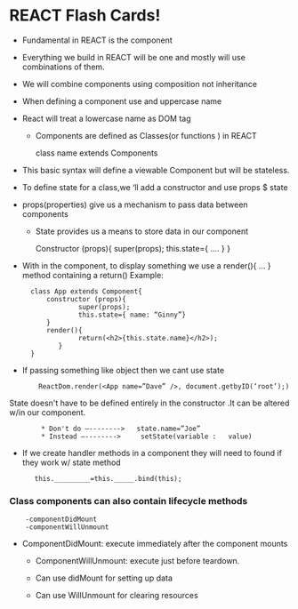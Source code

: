 # REACT Flash Cards!

- Fundamental in REACT is the component 
- Everything we build in REACT will be one and mostly will use combinations of them.
- We will combine components using composition not inheritance
- When defining a component use and uppercase name
- React will treat a lowercase name as DOM tag

  - Components are defined as Classes(or functions ) in REACT

      class name extends Components

- This basic syntax will define a viewable Component but will be stateless.
- To define state for a class,we ‘ll add a constructor and use props $ state
- props(properties) give us a mechanism to pass data between components
  - State provides us a means to store data in our component

      Constructor (props){
            super(props);
            this.state={  ....    }
      }

- With in the component, to display something we use a render(){ ... }  method containing a  return()
Example:


        class App extends Component{
            constructor (props){
                    super(props);
                    this.state={ name: “Ginny”}
            }
            render(){
                    return(<h2>{this.state.name}</h2>);  
               }
        }
- If passing something like object then we cant use state

          ReactDom.render(<App name=”Dave” />, document.getbyID(‘root’);)

State doesn't have to be defined entirely in the constructor .It can be altered w/in our component.
           
            * Don't do —-------->   state.name=”Joe”
            * Instead —-------->     setState(variable :   value)
- If we create handler methods in a component they will need to found if they work w/ state method

         this._________=this._____.bind(this);

### Class components can also contain lifecycle methods
        -componentDidMount
        -componentWillUnmount
- ComponentDidMount: execute immediately after the component  mounts
  - ComponentWillUnmount: execute just before teardown.
  
  - Can use didMount for setting up data
  - Can use WillUnmount for clearing resources
